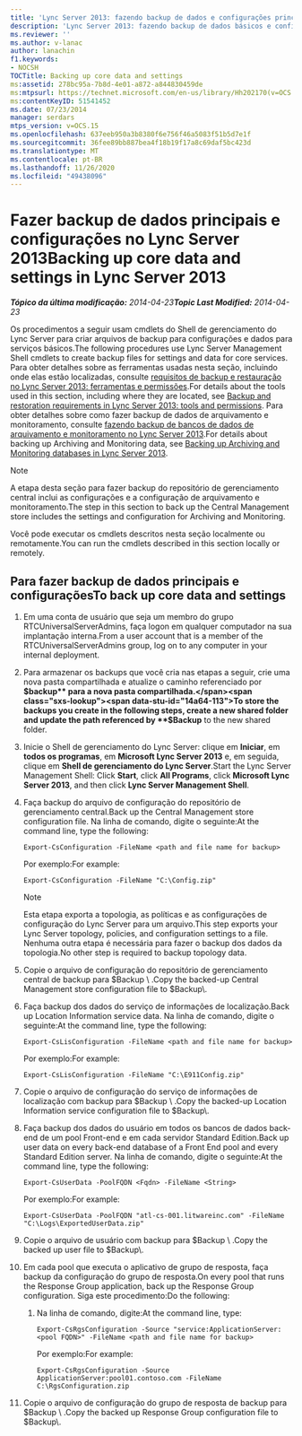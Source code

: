 ```yaml
---
title: 'Lync Server 2013: fazendo backup de dados e configurações principais'
description: 'Lync Server 2013: fazendo backup de dados básicos e configurações.'
ms.reviewer: ''
ms.author: v-lanac
author: lanachin
f1.keywords:
- NOCSH
TOCTitle: Backing up core data and settings
ms:assetid: 278bc95a-7b8d-4e01-a872-a844830459de
ms:mtpsurl: https://technet.microsoft.com/en-us/library/Hh202170(v=OCS.15)
ms:contentKeyID: 51541452
ms.date: 07/23/2014
manager: serdars
mtps_version: v=OCS.15
ms.openlocfilehash: 637eeb950a3b8380f6e756f46a5083f51b5d7e1f
ms.sourcegitcommit: 36fee89bb887bea4f18b19f17a8c69daf5bc423d
ms.translationtype: MT
ms.contentlocale: pt-BR
ms.lasthandoff: 11/26/2020
ms.locfileid: "49438096"
---
```

# <a name="backing-up-core-data-and-settings-in-lync-server-2013"></a><span data-ttu-id="14a64-103">Fazer backup de dados principais e configurações no Lync Server 2013</span><span class="sxs-lookup"><span data-stu-id="14a64-103">Backing up core data and settings in Lync Server 2013</span></span>

<div data-xmlns="http://www.w3.org/1999/xhtml">

<div class="topic" data-xmlns="http://www.w3.org/1999/xhtml" data-msxsl="urn:schemas-microsoft-com:xslt" data-cs="https://msdn.microsoft.com/">

<div data-asp="https://msdn2.microsoft.com/asp">



</div>

<div id="mainSection">

<div id="mainBody"><span data-ttu-id="14a64-104">

<span> </span></span><span class="sxs-lookup"><span data-stu-id="14a64-104">

<span> </span></span></span>

<span data-ttu-id="14a64-105">_**Tópico da última modificação:** 2014-04-23_</span><span class="sxs-lookup"><span data-stu-id="14a64-105">_**Topic Last Modified:** 2014-04-23_</span></span>

<span data-ttu-id="14a64-106">Os procedimentos a seguir usam cmdlets do Shell de gerenciamento do Lync Server para criar arquivos de backup para configurações e dados para serviços básicos.</span><span class="sxs-lookup"><span data-stu-id="14a64-106">The following procedures use Lync Server Management Shell cmdlets to create backup files for settings and data for core services.</span></span> <span data-ttu-id="14a64-107">Para obter detalhes sobre as ferramentas usadas nesta seção, incluindo onde elas estão localizadas, consulte [requisitos de backup e restauração no Lync Server 2013: ferramentas e permissões](lync-server-2013-backup-and-restoration-requirements-tools-and-permissions.md).</span><span class="sxs-lookup"><span data-stu-id="14a64-107">For details about the tools used in this section, including where they are located, see [Backup and restoration requirements in Lync Server 2013: tools and permissions](lync-server-2013-backup-and-restoration-requirements-tools-and-permissions.md).</span></span> <span data-ttu-id="14a64-108">Para obter detalhes sobre como fazer backup de dados de arquivamento e monitoramento, consulte [fazendo backup de bancos de dados de arquivamento e monitoramento no Lync Server 2013](lync-server-2013-backing-up-archiving-and-monitoring-databases.md).</span><span class="sxs-lookup"><span data-stu-id="14a64-108">For details about backing up Archiving and Monitoring data, see [Backing up Archiving and Monitoring databases in Lync Server 2013](lync-server-2013-backing-up-archiving-and-monitoring-databases.md).</span></span>

<div>


> [!NOTE]  
> <span data-ttu-id="14a64-109">A etapa desta seção para fazer backup do repositório de gerenciamento central inclui as configurações e a configuração de arquivamento e monitoramento.</span><span class="sxs-lookup"><span data-stu-id="14a64-109">The step in this section to back up the Central Management store includes the settings and configuration for Archiving and Monitoring.</span></span>



</div>

<span data-ttu-id="14a64-110">Você pode executar os cmdlets descritos nesta seção localmente ou remotamente.</span><span class="sxs-lookup"><span data-stu-id="14a64-110">You can run the cmdlets described in this section locally or remotely.</span></span>

<div>

## <a name="to-back-up-core-data-and-settings"></a><span data-ttu-id="14a64-111">Para fazer backup de dados principais e configurações</span><span class="sxs-lookup"><span data-stu-id="14a64-111">To back up core data and settings</span></span>

1.  <span data-ttu-id="14a64-112">Em uma conta de usuário que seja um membro do grupo RTCUniversalServerAdmins, faça logon em qualquer computador na sua implantação interna.</span><span class="sxs-lookup"><span data-stu-id="14a64-112">From a user account that is a member of the RTCUniversalServerAdmins group, log on to any computer in your internal deployment.</span></span>

2.  <span data-ttu-id="14a64-113">Para armazenar os backups que você cria nas etapas a seguir, crie uma nova pasta compartilhada e atualize o caminho referenciado por **$backup** para a nova pasta compartilhada.</span><span class="sxs-lookup"><span data-stu-id="14a64-113">To store the backups you create in the following steps, create a new shared folder and update the path referenced by **$Backup** to the new shared folder.</span></span>

3.  <span data-ttu-id="14a64-114">Inicie o Shell de gerenciamento do Lync Server: clique em **Iniciar**, em **todos os programas**, em **Microsoft Lync Server 2013** e, em seguida, clique em **Shell de gerenciamento do Lync Server**.</span><span class="sxs-lookup"><span data-stu-id="14a64-114">Start the Lync Server Management Shell: Click **Start**, click **All Programs**, click **Microsoft Lync Server 2013**, and then click **Lync Server Management Shell**.</span></span>

4.  <span data-ttu-id="14a64-115">Faça backup do arquivo de configuração do repositório de gerenciamento central.</span><span class="sxs-lookup"><span data-stu-id="14a64-115">Back up the Central Management store configuration file.</span></span> <span data-ttu-id="14a64-116">Na linha de comando, digite o seguinte:</span><span class="sxs-lookup"><span data-stu-id="14a64-116">At the command line, type the following:</span></span>
    
        Export-CsConfiguration -FileName <path and file name for backup>
    
    <span data-ttu-id="14a64-117">Por exemplo:</span><span class="sxs-lookup"><span data-stu-id="14a64-117">For example:</span></span>
    
        Export-CsConfiguration -FileName "C:\Config.zip"
    
    <div>
    

    > [!NOTE]  
    > <span data-ttu-id="14a64-118">Esta etapa exporta a topologia, as políticas e as configurações de configuração do Lync Server para um arquivo.</span><span class="sxs-lookup"><span data-stu-id="14a64-118">This step exports your Lync Server topology, policies, and configuration settings to a file.</span></span> <span data-ttu-id="14a64-119">Nenhuma outra etapa é necessária para fazer o backup dos dados da topologia.</span><span class="sxs-lookup"><span data-stu-id="14a64-119">No other step is required to backup topology data.</span></span>

    
    </div>

5.  <span data-ttu-id="14a64-120">Copie o arquivo de configuração do repositório de gerenciamento central de backup para $Backup \\ .</span><span class="sxs-lookup"><span data-stu-id="14a64-120">Copy the backed-up Central Management store configuration file to $Backup\\.</span></span>

6.  <span data-ttu-id="14a64-121">Faça backup dos dados do serviço de informações de localização.</span><span class="sxs-lookup"><span data-stu-id="14a64-121">Back up Location Information service data.</span></span> <span data-ttu-id="14a64-122">Na linha de comando, digite o seguinte:</span><span class="sxs-lookup"><span data-stu-id="14a64-122">At the command line, type the following:</span></span>
    
        Export-CsLisConfiguration -FileName <path and file name for backup>
    
    <span data-ttu-id="14a64-123">Por exemplo:</span><span class="sxs-lookup"><span data-stu-id="14a64-123">For example:</span></span>
    
        Export-CsLisConfiguration -FileName "C:\E911Config.zip"

7.  <span data-ttu-id="14a64-124">Copie o arquivo de configuração do serviço de informações de localização com backup para $Backup \\ .</span><span class="sxs-lookup"><span data-stu-id="14a64-124">Copy the backed-up Location Information service configuration file to $Backup\\.</span></span>

8.  <span data-ttu-id="14a64-125">Faça backup dos dados do usuário em todos os bancos de dados back-end de um pool Front-end e em cada servidor Standard Edition.</span><span class="sxs-lookup"><span data-stu-id="14a64-125">Back up user data on every back-end database of a Front End pool and every Standard Edition server.</span></span> <span data-ttu-id="14a64-126">Na linha de comando, digite o seguinte:</span><span class="sxs-lookup"><span data-stu-id="14a64-126">At the command line, type the following:</span></span>
    
        Export-CsUserData -PoolFQDN <Fqdn> -FileName <String>
    
    <span data-ttu-id="14a64-127">Por exemplo:</span><span class="sxs-lookup"><span data-stu-id="14a64-127">For example:</span></span>
    
        Export-CsUserData -PoolFQDN "atl-cs-001.litwareinc.com" -FileName "C:\Logs\ExportedUserData.zip"

9.  <span data-ttu-id="14a64-128">Copie o arquivo de usuário com backup para $Backup \\ .</span><span class="sxs-lookup"><span data-stu-id="14a64-128">Copy the backed up user file to $Backup\\.</span></span>

10. <span data-ttu-id="14a64-129">Em cada pool que executa o aplicativo de grupo de resposta, faça backup da configuração do grupo de resposta.</span><span class="sxs-lookup"><span data-stu-id="14a64-129">On every pool that runs the Response Group application, back up the Response Group configuration.</span></span> <span data-ttu-id="14a64-130">Siga este procedimento:</span><span class="sxs-lookup"><span data-stu-id="14a64-130">Do the following:</span></span>
    
    1.  <span data-ttu-id="14a64-131">Na linha de comando, digite:</span><span class="sxs-lookup"><span data-stu-id="14a64-131">At the command line, type:</span></span>
        
            Export-CsRgsConfiguration -Source "service:ApplicationServer:<pool FQDN>" -FileName <path and file name for backup>
        
        <span data-ttu-id="14a64-132">Por exemplo:</span><span class="sxs-lookup"><span data-stu-id="14a64-132">For example:</span></span>
        
            Export-CsRgsConfiguration -Source ApplicationServer:pool01.contoso.com -FileName C:\RgsConfiguration.zip

11. <span data-ttu-id="14a64-133">Copie o arquivo de configuração do grupo de resposta de backup para $Backup \\ .</span><span class="sxs-lookup"><span data-stu-id="14a64-133">Copy the backed up Response Group configuration file to $Backup\\.</span></span>

<span data-ttu-id="14a64-134"></div>

</div>

<span> </span>

</div>

</div>

</span><span class="sxs-lookup"><span data-stu-id="14a64-134"></div>

</div>

<span> </span>

</div>

</div>

</span></span></div>

